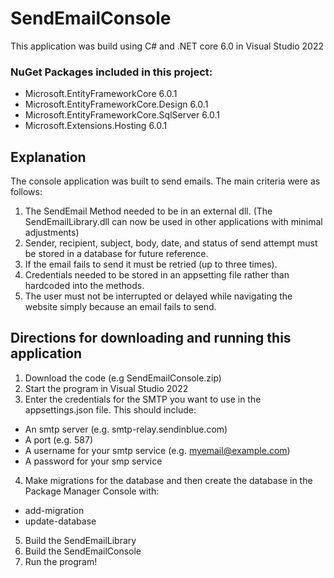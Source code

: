 # SendEmailConsole

This application was build using C# and .NET core 6.0 in Visual Studio 2022

### NuGet Packages included in this project:
* Microsoft.EntityFrameworkCore 6.0.1
* Microsoft.EntityFrameworkCore.Design 6.0.1
* Microsoft.EntityFrameworkCore.SqlServer 6.0.1
* Microsoft.Extensions.Hosting 6.0.1


## Explanation
The console application was built to send emails. The main criteria were as follows:

1. The SendEmail Method needed to be in an external dll. (The SendEmailLibrary.dll can now be used in other applications with minimal adjustments)
2. Sender, recipient, subject, body, date, and status of send attempt must be stored in a database for future reference.
3. If the email fails to send it must be retried (up to three times).
4. Credentials needed to be stored in an appsetting file rather than hardcoded into the methods.
5. The user must not be interrupted or delayed while navigating the website simply because an email fails to send.


## Directions for downloading and running this application
1. Download the code (e.g SendEmailConsole.zip)
2. Start the program in Visual Studio 2022
3. Enter the credentials for the SMTP you want to use in the appsettings.json file. This should include: 
  * An smtp server (e.g. smtp-relay.sendinblue.com)
  * A port (e.g. 587)
  * A username for your smtp service (e.g. myemail@example.com)
  * A password for your smp service
4. Make migrations for the database and then create the database in the Package Manager Console with:
  * add-migration <Insert migration name>
  * update-database
5. Build the SendEmailLibrary
6. Build the SendEmailConsole
7. Run the program!
